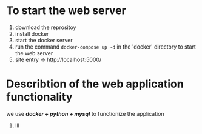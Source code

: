 # To start the web server
1. download the reprositoy
2. install docker
3. start the docker server
4. run the command `docker-compose up -d` in the 'docker' directory to start the web server
5. site entry -> http://localhost:5000/
# Describtion of the web application functionality
  we use ***docker + python + mysql*** to functionize the application
1. lll
